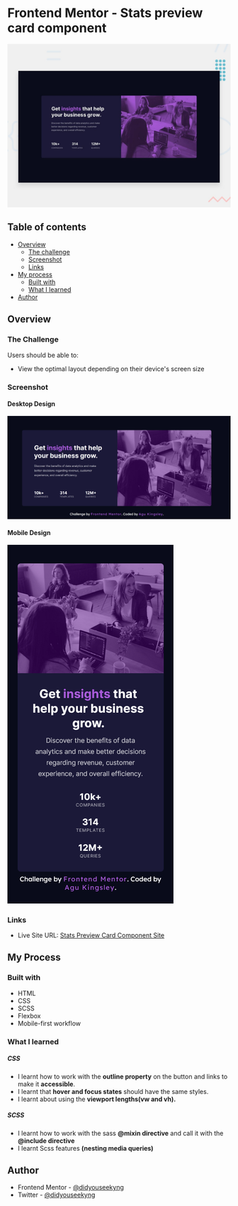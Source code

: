 # Frontend Mentor - Stats preview card component

![Design preview for the Stats preview card component coding challenge](./design/desktop-preview.jpg)

## Table of contents

- [Overview](#overview)
  - [The challenge](#the-challenge)
  - [Screenshot](#screenshot)
  - [Links](#links)
- [My process](#my-process)
  - [Built with](#built-with)
  - [What I learned](#what-i-learned)
- [Author](#author)

## Overview

### The Challenge

Users should be able to:

- View the optimal layout depending on their device's screen size

### Screenshot

#### Desktop Design

![Desktop ](./design/desktop__screenshot.PNG)

#### Mobile Design

![Mobile](./design/mobile__screenshot.png)

### Links

- Live Site URL: [Stats Preview Card Component Site](https://stats-preview-card-component-kyng/.netlify.app/)

## My Process

### Built with

- HTML
- CSS
- SCSS
- Flexbox
- Mobile-first workflow

### What I learned

##### CSS

- I learnt how to work with the **outline property** on the button and links to make it **accessible**.
- I learnt that **hover and focus states** should have the same styles.
- I learnt about using the **viewport lengths(vw and vh).**

##### SCSS

- I learnt how to work with the sass **@mixin directive** and call it with the **@include directive**
- I learnt Scss features **(nesting media queries)**

## Author

- Frontend Mentor - [@didyouseekyng](https://www.frontendmentor.io/profile/didyouseekyng)
- Twitter - [@didyouseekyng](https://www.twitter.com/didyouseekyng)
